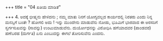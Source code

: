 +++
title = "04 ಖತಿಯ ಮಾಡಿತೆ"

+++
4. ಅದಕ್ಕೆ ಭೀಷ್ಮನು ಹೇಳಿದನು ; ನಮ್ಮ ಮಾತು ನಿನಗೆ ಯೋಗ್ಯವಲ್ಲದ ಕಾರ್ಯದಲ್ಲಿ ನಿರತರು ಎಂದು ನಿನ್ನ ಮನಸ್ಸಿಗೆ ಬಂತೇ ? ಹೋಗಲಿ ಅದು !  ಇನ್ನು ಮುಂದೇನು ಮಾಡುವೆನು ನೋಡು, ಭೂಮಿಗೆ ಭಾರವಾದ ಈ ಅರಸರಿಗೆ ಸ್ವರ್ಗಸುಖವನ್ನು (ಸಾವನ್ನು) ಉಂಟುಮಾಡುವೆನು. ದುರ್ಯೋಧನನ್ನು ವಿರೋಧಿಸಿ ಹಗೆಯಾದವರ (ಪಾಂಡವರ) ಹಣೆಬರಹ (ದುರ್ಗತಿ) ಏನು ಎಂಬುದನ್ನು ಈಗಲೆ ತೋರಿಸುವೆನು ಎಂದನು.